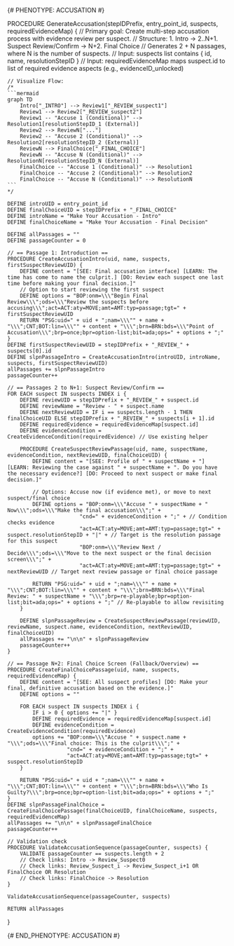 {# PHENOTYPE: ACCUSATION #}

PROCEDURE GenerateAccusation(stepIDPrefix, entry_point_id, suspects, requiredEvidenceMap) {
    // Primary goal: Create multi-step accusation process with evidence review per suspect.
    // Structure: 1. Intro -> 2..N+1. Suspect Review/Confirm -> N+2. Final Choice
    // Generates 2 + N passages, where N is the number of suspects.
    // Input: suspects list contains { id, name, resolutionStepID }
    // Input: requiredEvidenceMap maps suspect.id to list of required evidence aspects (e.g., evidenceID_unlocked)

    // Visualize Flow:
    /*
    ```mermaid
    graph TD
        Intro["_INTRO"] --> Review1["_REVIEW_suspect1"]
        Review1 --> Review2["_REVIEW_suspect2"]
        Review1 -- "Accuse 1 (Conditional)" --> Resolution1[resolutionStepID_1 (External)]
        Review2 --> ReviewN["..."]
        Review2 -- "Accuse 2 (Conditional)" --> Resolution2[resolutionStepID_2 (External)]
        ReviewN --> FinalChoice["_FINAL_CHOICE"]
        ReviewN -- "Accuse N (Conditional)" --> ResolutionN[resolutionStepID_N (External)]
        FinalChoice -- "Accuse 1 (Conditional)" --> Resolution1
        FinalChoice -- "Accuse 2 (Conditional)" --> Resolution2
        FinalChoice -- "Accuse N (Conditional)" --> ResolutionN
    ```
    */

    DEFINE introUID = entry_point_id
    DEFINE finalChoiceUID = stepIDPrefix + "_FINAL_CHOICE"
    DEFINE introName = "Make Your Accusation - Intro"
    DEFINE finalChoiceName = "Make Your Accusation - Final Decision"
    
    DEFINE allPassages = ""
    DEFINE passageCounter = 0

    // == Passage 1: Introduction ==
    PROCEDURE CreateAccusationIntro(uid, name, suspects, firstSuspectReviewUID) {
        DEFINE content = "[SEE: Final accusation interface] [LEARN: The time has come to name the culprit.] [DO: Review each suspect one last time before making your final decision.]"
        // Option to start reviewing the first suspect
        DEFINE options = "BOP:onm=\\\"Begin Final Review\\\";ods=\\\"Review the suspects before accusing\\\";act=ACT:aty=MOVE;amt=AMT:typ=passage;tgt=" + firstSuspectReviewUID
        RETURN "PSG:uid=" + uid + ";nam=\\\"" + name + "\\\";CNT;BOT:lin=\\\"" + content + "\\\";brn=BRN:bds=\\\"Point of Accusation\\\";brp=once;bpr=option-list;bit=ada;ops=" + options + ";"
    }
    DEFINE firstSuspectReviewUID = stepIDPrefix + "_REVIEW_" + suspects[0].id
    DEFINE slpnPassageIntro = CreateAccusationIntro(introUID, introName, suspects, firstSuspectReviewUID)
    allPassages += slpnPassageIntro
    passageCounter++

    // == Passages 2 to N+1: Suspect Review/Confirm ==
    FOR EACH suspect IN suspects INDEX i {
        DEFINE reviewUID = stepIDPrefix + "_REVIEW_" + suspect.id
        DEFINE reviewName = "Review - " + suspect.name
        DEFINE nextReviewUID = IF i == suspects.length - 1 THEN finalChoiceUID ELSE stepIDPrefix + "_REVIEW_" + suspects[i + 1].id
        DEFINE requiredEvidence = requiredEvidenceMap[suspect.id]
        DEFINE evidenceCondition = CreateEvidenceCondition(requiredEvidence) // Use existing helper

        PROCEDURE CreateSuspectReviewPassage(uid, name, suspectName, evidenceCondition, nextReviewUID, finalChoiceUID) {
            DEFINE content = "[SEE: Profile of " + suspectName + "] [LEARN: Reviewing the case against " + suspectName + ". Do you have the necessary evidence?] [DO: Proceed to next suspect or make final decision.]"
            
            // Options: Accuse now (if evidence met), or move to next suspect/final choice
            DEFINE options = "BOP:onm=\\\"Accuse " + suspectName + " Now\\\";ods=\\\"Make the final accusation\\\";" +
                           "cnd=" + evidenceCondition + ";" + // Condition checks evidence
                           "act=ACT:aty=MOVE;amt=AMT:typ=passage;tgt=" + suspect.resolutionStepID + "|" + // Target is the resolution passage for this suspect
                           "BOP:onm=\\\"Review Next / Decide\\\";ods=\\\"Move to the next suspect or the final decision screen\\\";" +
                           "act=ACT:aty=MOVE;amt=AMT:typ=passage;tgt=" + nextReviewUID // Target next review passage or final choice passage
            
            RETURN "PSG:uid=" + uid + ";nam=\\\"" + name + "\\\";CNT;BOT:lin=\\\"" + content + "\\\";brn=BRN:bds=\\\"Final Review: " + suspectName + "\\\";brp=re-playable;bpr=option-list;bit=ada;ops=" + options + ";" // Re-playable to allow revisiting
        }
        
        DEFINE slpnPassageReview = CreateSuspectReviewPassage(reviewUID, reviewName, suspect.name, evidenceCondition, nextReviewUID, finalChoiceUID)
        allPassages += "\n\n" + slpnPassageReview
        passageCounter++
    }

    // == Passage N+2: Final Choice Screen (Fallback/Overview) ==
    PROCEDURE CreateFinalChoicePassage(uid, name, suspects, requiredEvidenceMap) {
        DEFINE content = "[SEE: All suspect profiles] [DO: Make your final, definitive accusation based on the evidence.]"
        DEFINE options = ""
        
        FOR EACH suspect IN suspects INDEX i {
            IF i > 0 { options += "|" }
            DEFINE requiredEvidence = requiredEvidenceMap[suspect.id]
            DEFINE evidenceCondition = CreateEvidenceCondition(requiredEvidence)
            options += "BOP:onm=\\\"Accuse " + suspect.name + "\\\";ods=\\\"Final choice: This is the culprit\\\";" +
                       "cnd=" + evidenceCondition + ";" +
                       "act=ACT:aty=MOVE;amt=AMT:typ=passage;tgt=" + suspect.resolutionStepID
        }
        
        RETURN "PSG:uid=" + uid + ";nam=\\\"" + name + "\\\";CNT;BOT:lin=\\\"" + content + "\\\";brn=BRN:bds=\\\"Who Is Guilty?\\\";brp=once;bpr=option-list;bit=ada;ops=" + options + ";"
    }
    DEFINE slpnPassageFinalChoice = CreateFinalChoicePassage(finalChoiceUID, finalChoiceName, suspects, requiredEvidenceMap)
    allPassages += "\n\n" + slpnPassageFinalChoice
    passageCounter++

    // Validation check
    PROCEDURE ValidateAccusationSequence(passageCounter, suspects) {
        VALIDATE passageCounter == suspects.length + 2
        // Check links: Intro -> Review_Suspect0
        // Check links: Review_Suspect_i -> Review_Suspect_i+1 OR FinalChoice OR Resolution
        // Check links: FinalChoice -> Resolution
    }
    
    ValidateAccusationSequence(passageCounter, suspects)
    
    RETURN allPassages
}

{# END_PHENOTYPE: ACCUSATION #}
